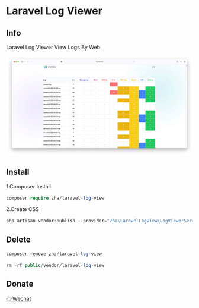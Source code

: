 # Laravel Log Viewer

## Info

Laravel Log Viewer View Logs By Web


![image](https://raw.githubusercontent.com/zhazhahan/laravel-log-view/main/public/preview.jpg)



## Install

1.Composer Install

```php
composer require zha/laravel-log-view
```

2.Create CSS

```php
php artisan vendor:publish --provider="Zha\LaravelLogView\LogViewerServiceProvider" --tag="log-viewer-public"
```

## Delete

```php
composer remove zha/laravel-log-view
```

```php
rm -rf public/vendor/laravel-log-view
```



## Donate
[👉Wechat](https://crm.can-leading.cn/assets/img/zan.jpg)
